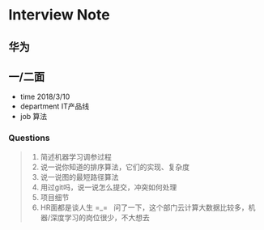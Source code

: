 # Interview Note
## 华为


## 一/二面
- time  2018/3/10
- department    IT产品线
- job   算法

### Questions

>1. 简述机器学习调参过程
>1. 说一说你知道的排序算法，它们的实现、复杂度
>1. 说一说图的最短路径算法
>1. 用过git吗，说一说怎么提交，冲突如何处理
>1. 项目细节
>1. HR面都是谈人生  =_=
 
问了一下，这个部门云计算大数据比较多，机器/深度学习的岗位很少，不大想去
